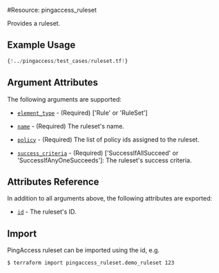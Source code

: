 #Resource: pingaccess_ruleset

Provides a ruleset.

## Example Usage
```terraform
{!../pingaccess/test_cases/ruleset.tf!}
```

## Argument Attributes

The following arguments are supported:

- [`element_type`](#element_type) - (Required) ['Rule' or 'RuleSet']

- [`name`](#name) - (Required) The ruleset's name.

- [`policy`](#policy) - (Required) The list of policy ids assigned to the ruleset.

- [`success_criteria`](#success_criteria) - (Required) ['SuccessIfAllSucceed' or 'SuccessIfAnyOneSucceeds']: The ruleset's success criteria.

## Attributes Reference

In addition to all arguments above, the following attributes are exported:

- [`id`](#id) - The ruleset's ID.

## Import

PingAccess ruleset can be imported using the id, e.g.

```
$ terraform import pingaccess_ruleset.demo_ruleset 123
```
